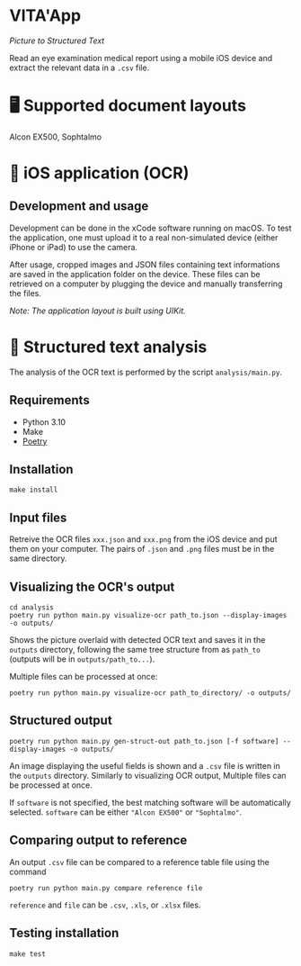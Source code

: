 # VITA'App

_Picture to Structured Text_

Read an eye examination medical report using a mobile iOS device and extract the relevant data in a `.csv` file.


# 🖥 Supported document layouts

Alcon EX500, Sophtalmo


# 📱 iOS application (OCR)

## Development and usage

Development can be done in the xCode software running on macOS. To test the application, one must upload it to a real non-simulated device (either iPhone or iPad) to use the camera.

After usage, cropped images and JSON files containing text informations are saved in the application folder on the device. These files can be retrieved on a computer by plugging the device and manually transferring the files.

_Note: The application layout is built using UIKit._


# 🧮 Structured text analysis

The analysis of the OCR text is performed by the script `analysis/main.py`.

## Requirements

- Python 3.10
- Make
- [Poetry](https://python-poetry.org/docs/#installation)

## Installation

```
make install
```

## Input files

Retreive the OCR files `xxx.json` and `xxx.png` from the iOS device and put them on your computer. The pairs of `.json` and `.png` files must be in the same directory.

## Visualizing the OCR's output

```
cd analysis
poetry run python main.py visualize-ocr path_to.json --display-images -o outputs/
```
Shows the picture overlaid with detected OCR text and saves it in the `outputs` directory, following the same tree structure from as `path_to` (outputs will be in `outputs/path_to...`).

Multiple files can be processed at once:
```
poetry run python main.py visualize-ocr path_to_directory/ -o outputs/
```

## Structured output

```
poetry run python main.py gen-struct-out path_to.json [-f software] --display-images -o outputs/
```
An image displaying the useful fields is shown and a `.csv` file is written in the `outputs` directory.
Similarly to visualizing OCR output, Multiple files can be processed at once.

If `software` is not specified, the best matching software will be automatically selected. `software` can be either `"Alcon EX500"` or `"Sophtalmo"`.

## Comparing output to reference

An output `.csv` file can be compared to a reference table file using the command
```
poetry run python main.py compare reference file
```
`reference` and `file` can be `.csv`, `.xls`, or `.xlsx` files.

## Testing installation
```
make test
```
